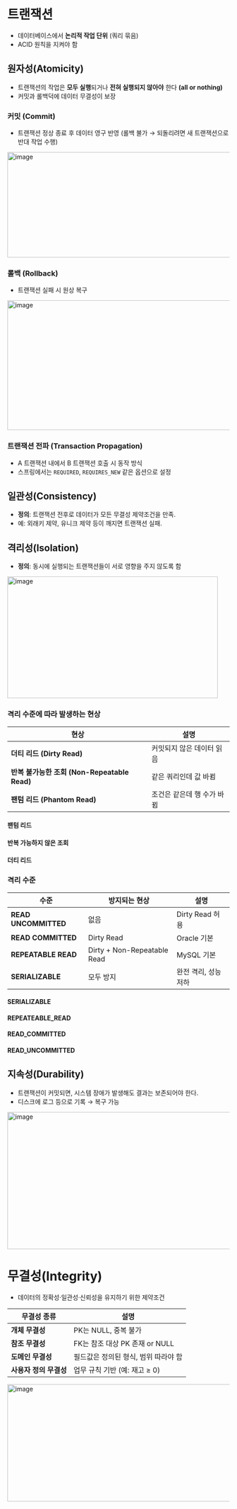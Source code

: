 # 트랜잭션
- 데이터베이스에서 **논리적 작업 단위** (쿼리 묶음)
- ACID 원칙을 지켜야 함
## 원자성(Atomicity)
- 트랜잭션의 작업은 **모두 실행**되거나 **전혀 실행되지 않아야** 한다 **(all or nothing)**
- 커밋과 롤백덕에 데이터 무결성이 보장
### 커밋 (Commit)
- 트랜잭션 정상 종료 후 데이터 영구 반영 (롤백 불가 → 되돌리려면 새 트랜잭션으로 반대 작업 수행)
<img width="516" height="238" alt="image" src="https://github.com/user-attachments/assets/6b9ba054-fa3e-48ab-9c94-e90682a9c429" />

### 롤백 (Rollback) 
- 트랜잭션 실패 시 원상 복구 
<img width="510" height="293" alt="image" src="https://github.com/user-attachments/assets/2241b916-6408-443a-8cb6-ae7f59444690" />

### 트랜잭션 전파 (Transaction Propagation)
- A 트랜잭션 내에서 B 트랜잭션 호출 시 동작 방식
- 스프링에서는 `REQUIRED`, `REQUIRES_NEW` 같은 옵션으로 설정
## 일관성(Consistency)
- **정의**: 트랜잭션 전후로 데이터가 모든 무결성 제약조건을 만족.
- 예: 외래키 제약, 유니크 제약 등이 깨지면 트랜잭션 실패.
## 격리성(Isolation)
- **정의**: 동시에 실행되는 트랜잭션들이 서로 영향을 주지 않도록 함
<img width="477" height="275" alt="image" src="https://github.com/user-attachments/assets/acc921f0-ecf8-4bf8-83b4-908c92c795ff" />

### 격리 수준에 따라 발생하는 현상
| 현상                                   | 설명              |
| ------------------------------------ | --------------- |
| **더티 리드 (Dirty Read)**               | 커밋되지 않은 데이터 읽음  |
| **반복 불가능한 조회 (Non-Repeatable Read)** | 같은 쿼리인데 값 바뀜    |
| **팬텀 리드 (Phantom Read)**             | 조건은 같은데 행 수가 바뀜 |

#### 팬텀 리드
#### 반복 가능하지 않은 조회
#### 더티 리드
### 격리 수준
| 수준                   | 방지되는 현상                     | 설명            |
| -------------------- | --------------------------- | ------------- |
| **READ UNCOMMITTED** | 없음                          | Dirty Read 허용 |
| **READ COMMITTED**   | Dirty Read                  | Oracle 기본     |
| **REPEATABLE READ**  | Dirty + Non-Repeatable Read | MySQL 기본      |
| **SERIALIZABLE**     | 모두 방지                       | 완전 격리, 성능 저하  |

#### SERIALIZABLE
#### REPEATEABLE_READ
#### READ_COMMITTED
#### READ_UNCOMMITTED
## 지속성(Durability)
- 트랜잭션이 커밋되면, 시스템 장애가 발생해도 결과는 보존되어야 한다.
- 디스크에 로그 등으로 기록 → 복구 가능
<img width="784" height="310" alt="image" src="https://github.com/user-attachments/assets/42b15136-80b5-4eeb-84e7-0f05dd087d86" />

# 무결성(Integrity)
- 데이터의 정확성·일관성·신뢰성을 유지하기 위한 제약조건
  
| 무결성 종류         | 설명                      |
| -------------- | ----------------------- |
| **개체 무결성**     | PK는 NULL, 중복 불가         |
| **참조 무결성**     | FK는 참조 대상 PK 존재 or NULL |
| **도메인 무결성**    | 필드값은 정의된 형식, 범위 따라야 함   |
| **사용자 정의 무결성** | 업무 규칙 기반 (예: 재고 ≥ 0)    |

<img width="623" height="265" alt="image" src="https://github.com/user-attachments/assets/4a84bf15-436d-4cc0-957a-1824a3c2ebf8" />

